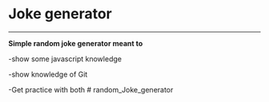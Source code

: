 # Joke generator
-----------------
**Simple random joke generator meant to**

-show some javascript knowledge

-show knowledge of Git

-Get practice with both # random_Joke_generator
